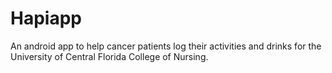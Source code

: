 # Hapiapp
An android app to help cancer patients log their activities and drinks for the University of Central Florida College of Nursing. 
